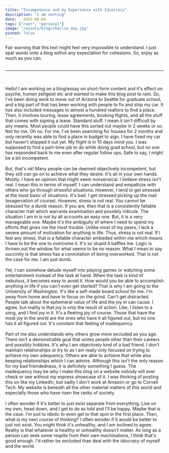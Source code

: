 ```yaml
---
title: "Incompetence and my Experience with Idiocracy"
description: "I am venting"
date:   2025-08-04
tags: ["rant", "personal"]
image: "/assets/blog/charlie_day.jpg"
pinned: false
---
```


Fair warning that this text might feel very impossible to understand. I just spat words onto a blog withot any expectation for cohesions. So, enjoy as much as you can.
<br>
<br>
<hr>
<br>
<br>
Hello! I am working on a blog/essay on short-form content and it's effect on psyche, human zeitgeist etc and wanted to make this blog post to rant. So, I've been doing work to move out of Arizona to Seattle for graduate school, and a big part of that has been working with people to fix and ship my car. It has also included messages to almost a hundred realtors to find a place. Then, it involves touring, lease agreements, booking flights, and all the stuff that comes with signing a lease. Standard stuff. I mean it isn't difficult by any means. Most people could have this sorted out maybe in 2 weeks or so. Not for me. Oh no. For me, I've been searching for houses for 2 months and only recently was able to find a place in budget to sign. I have fixed my car but haven't shipped it out yet. My flight is in 10 days mind you. I was supposed to find a part-time job to do while doing grad school, but no one has responded back to me even after regular follow ups. Safe to say, I might be a bit incompetent. 
<br><br>
But, that's ok! Many people can be deemed objectively incompetent, but they still can go on to achieve what they desire. It's all in your own hands. Mostly. I have an opinion that might seem nonsensical. I believe stress isn't real. I mean this in terms of myself. I can understand and empathize with others who go through stressful situations. However, I tend to get stressed at the most basic of situations. It's bad. I get stressed picking up the mail (exagerration of course). However, stress is not real. You cannot be stressed for a dumb reason. If you are, then that is a consistently fallable character trait which warrants examination and possibly ridicule. The situation I am in is not by all accounts an easy one. But, it is a very manageable one. Maybe it's the ambiguity of where I need to spend my efforts that gives me the most trouble. Unlike most of my peers, I lack a severe amount of motivation for anything in life. Thus, stress is not real. If I feel any stress, that is a fallable character embeded within me which means I have to be the one to overcome it. It's so stupid it baffles me. Logic is thrown out the window for what seems to be no reason. What I mean to say succintly is that stress has a connotation of being overworked. That is not the case for me. I am just dumb.
<br><br>
Yet, I can somehow delude myself into playing games or watching some entertainment instead of the task at hand. When the task is kind of nebulous, it becomes easy to avoid it. How would you be able to accomplish anything in life if you can't even get started? That is why I am going to the University of Washington. It's like a self-made board school for me. I'm away from home and have to focus on the grind. Can't get distracted. People talk about the ephemeral value of life and the joy in can cause. I agree, but reality is that joy is only the result of action. Like, I listen to a song, and I find joy in it. It's a fleeting joy of course. Those that have the most joy in the world are the ones who have it all figured out, but no one has it all figured out. It's constant that feeling of inadequency.
<br><br>
Part of me also understands why others grow more secluded as you age. There isn't a demonstrable goal that unites people other than their careers and possibly hobbies. It's why I am objectively kind of a bad friend. I don't maintain relationships or try to as I am really only focused on trying to achieve my own adequency. Others are able to achieve that while also keeping relationships which I can admire. Although this isn't the only reason for my bad friendedness, it is definitely something I guess. The inadequency may be why I make this blog on a website nobody will ever check or see without my express showcase of it. I was thinking of posting this on like my LinkedIn, but sadly I don't work at Amazon or go to Cornell Tech. My website is beneath all the other material matters of this world and especially those who have risen the ranks of society. 
<br><br>
I often wonder if it's better to just exist separate from everything. Live on my own, head down, and I get to do as told and I'll be happy. Maybe that is the case. I'm just to idiotic to even get to that spot in the first place. Then, what is my next course of thinking? I often wonder if it would be better to just not exist. You might think it's unhealthy, and I am inclined to agree. Reality is that whatever is healthy or unhealthy doesn't matter. As long as a person can seek some respite from their own machinations, I think that's good enough. I'd rather be secluded than deal with the idiocracy of myself and the world. 